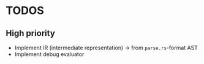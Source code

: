 # TODOS

## High priority
- Implement IR (intermediate representation) -> from `parse.rs`-format AST
- Implement debug evaluator

